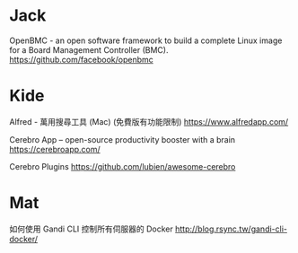 


# Jack

OpenBMC - an open software framework to build a complete Linux image for a Board Management Controller (BMC).
<https://github.com/facebook/openbmc>  

# Kide

Alfred - 萬用搜尋工具 (Mac) (免費版有功能限制)
<https://www.alfredapp.com/>  

Cerebro App – open-source productivity booster with a brain
<https://cerebroapp.com/>  

Cerebro Plugins
<https://github.com/lubien/awesome-cerebro>  

# Mat

如何使用 Gandi CLI 控制所有伺服器的 Docker
<http://blog.rsync.tw/gandi-cli-docker/>  